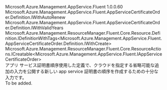 <Type Name="IWithCreate" FullName="Microsoft.Azure.Management.AppService.Fluent.AppServiceCertificateOrder.Definition.IWithCreate">
  <TypeSignature Language="C#" Value="public interface IWithCreate : Microsoft.Azure.Management.AppService.Fluent.AppServiceCertificateOrder.Definition.IWithAutoRenew, Microsoft.Azure.Management.AppService.Fluent.AppServiceCertificateOrder.Definition.IWithValidYears, Microsoft.Azure.Management.ResourceManager.Fluent.Core.Resource.Definition.IDefinitionWithTags&lt;Microsoft.Azure.Management.AppService.Fluent.AppServiceCertificateOrder.Definition.IWithCreate&gt;, Microsoft.Azure.Management.ResourceManager.Fluent.Core.ResourceActions.ICreatable&lt;Microsoft.Azure.Management.AppService.Fluent.IAppServiceCertificateOrder&gt;" />
  <TypeSignature Language="ILAsm" Value=".class public interface auto ansi abstract IWithCreate implements class Microsoft.Azure.Management.AppService.Fluent.AppServiceCertificateOrder.Definition.IWithAutoRenew, class Microsoft.Azure.Management.AppService.Fluent.AppServiceCertificateOrder.Definition.IWithValidYears, class Microsoft.Azure.Management.ResourceManager.Fluent.Core.Resource.Definition.IDefinitionWithTags`1&lt;class Microsoft.Azure.Management.AppService.Fluent.AppServiceCertificateOrder.Definition.IWithCreate&gt;, class Microsoft.Azure.Management.ResourceManager.Fluent.Core.ResourceActions.ICreatable`1&lt;class Microsoft.Azure.Management.AppService.Fluent.IAppServiceCertificateOrder&gt;, class Microsoft.Azure.Management.ResourceManager.Fluent.Core.ResourceActions.IIndexable" />
  <TypeSignature Language="DocId" Value="T:Microsoft.Azure.Management.AppService.Fluent.AppServiceCertificateOrder.Definition.IWithCreate" />
  <TypeSignature Language="VB.NET" Value="Public Interface IWithCreate&#xA;Implements ICreatable(Of IAppServiceCertificateOrder), IDefinitionWithTags(Of IWithCreate), IWithAutoRenew, IWithValidYears" />
  <TypeSignature Language="F#" Value="type IWithCreate = interface&#xA;    interface ICreatable&lt;IAppServiceCertificateOrder&gt;&#xA;    interface IIndexable&#xA;    interface IWithValidYears&#xA;    interface IWithAutoRenew&#xA;    interface IDefinitionWithTags&lt;IWithCreate&gt;" />
  <AssemblyInfo>
    <AssemblyName>Microsoft.Azure.Management.AppService.Fluent</AssemblyName>
    <AssemblyVersion>1.0.0.60</AssemblyVersion>
  </AssemblyInfo>
  <Interfaces>
    <Interface>
      <InterfaceName>Microsoft.Azure.Management.AppService.Fluent.AppServiceCertificateOrder.Definition.IWithAutoRenew</InterfaceName>
    </Interface>
    <Interface>
      <InterfaceName>Microsoft.Azure.Management.AppService.Fluent.AppServiceCertificateOrder.Definition.IWithValidYears</InterfaceName>
    </Interface>
    <Interface>
      <InterfaceName>Microsoft.Azure.Management.ResourceManager.Fluent.Core.Resource.Definition.IDefinitionWithTags&lt;Microsoft.Azure.Management.AppService.Fluent.AppServiceCertificateOrder.Definition.IWithCreate&gt;</InterfaceName>
    </Interface>
    <Interface>
      <InterfaceName>Microsoft.Azure.Management.ResourceManager.Fluent.Core.ResourceActions.ICreatable&lt;Microsoft.Azure.Management.AppService.Fluent.IAppServiceCertificateOrder&gt;</InterfaceName>
    </Interface>
  </Interfaces>
  <Docs>
    <summary>
            アプリ サービス証明書順序使用した定義で、クラウドを指定する省略可能な追加の入力を公開する新しい app service 証明書の順序を作成するための十分な入力です。
            </summary>
    <remarks>To be added.</remarks>
  </Docs>
  <Members />
</Type>